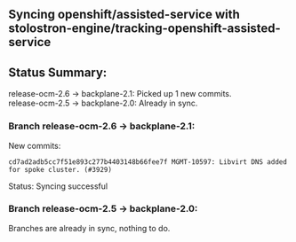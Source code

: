 ## Syncing openshift/assisted-service with stolostron-engine/tracking-openshift-assisted-service

## Status Summary:

release-ocm-2.6 -> backplane-2.1: Picked up 1 new commits.  
release-ocm-2.5 -> backplane-2.0: Already in sync.  

### Branch release-ocm-2.6 -> backplane-2.1:

New commits:

```
cd7ad2adb5cc7f51e893c277b4403148b66fee7f MGMT-10597: Libvirt DNS added for spoke cluster. (#3929)
```

Status: Syncing successful

### Branch release-ocm-2.5 -> backplane-2.0:

Branches are already in sync, nothing to do.
